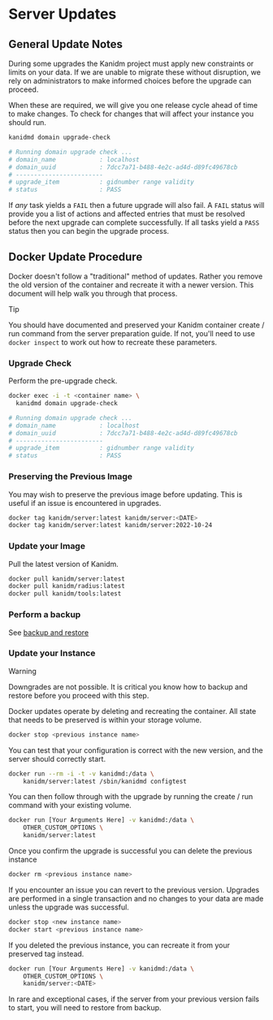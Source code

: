 # Server Updates

## General Update Notes

During some upgrades the Kanidm project must apply new constraints or limits on your data. If we are unable to migrate
these without disruption, we rely on administrators to make informed choices before the upgrade can proceed.

When these are required, we will give you one release cycle ahead of time to make changes. To check for changes that
will affect your instance you should run.

```bash
kanidmd domain upgrade-check

# Running domain upgrade check ...
# domain_name            : localhost
# domain_uuid            : 7dcc7a71-b488-4e2c-ad4d-d89fc49678cb
# ------------------------
# upgrade_item           : gidnumber range validity
# status                 : PASS
```

If _any_ task yields a `FAIL` then a future upgrade will also fail. A `FAIL` status will provide you a list of actions
and affected entries that must be resolved before the next upgrade can complete successfully. If all tasks yield a
`PASS` status then you can begin the upgrade process.

## Docker Update Procedure

Docker doesn't follow a "traditional" method of updates. Rather you remove the old version of the container and recreate
it with a newer version. This document will help walk you through that process.

> [!TIP]
>
> You should have documented and preserved your Kanidm container create / run command from the server preparation guide.
> If not, you'll need to use `docker inspect` to work out how to recreate these parameters.

### Upgrade Check

Perform the pre-upgrade check.

```bash
docker exec -i -t <container name> \
  kanidmd domain upgrade-check

# Running domain upgrade check ...
# domain_name            : localhost
# domain_uuid            : 7dcc7a71-b488-4e2c-ad4d-d89fc49678cb
# ------------------------
# upgrade_item           : gidnumber range validity
# status                 : PASS
```

### Preserving the Previous Image

You may wish to preserve the previous image before updating. This is useful if an issue is encountered in upgrades.

```bash
docker tag kanidm/server:latest kanidm/server:<DATE>
docker tag kanidm/server:latest kanidm/server:2022-10-24
```

### Update your Image

Pull the latest version of Kanidm.

```bash
docker pull kanidm/server:latest
docker pull kanidm/radius:latest
docker pull kanidm/tools:latest
```

### Perform a backup

See [backup and restore](backup_and_restore.md)

### Update your Instance

> [!WARNING]
>
> Downgrades are not possible. It is critical you know how to backup and restore before you proceed with this step.

Docker updates operate by deleting and recreating the container. All state that needs to be preserved is within your
storage volume.

```bash
docker stop <previous instance name>
```

You can test that your configuration is correct with the new version, and the server should correctly start.

```bash
docker run --rm -i -t -v kanidmd:/data \
    kanidm/server:latest /sbin/kanidmd configtest
```

You can then follow through with the upgrade by running the create / run command with your existing volume.

```bash
docker run [Your Arguments Here] -v kanidmd:/data \
    OTHER_CUSTOM_OPTIONS \
    kanidm/server:latest
```

Once you confirm the upgrade is successful you can delete the previous instance

```bash
docker rm <previous instance name>
```

If you encounter an issue you can revert to the previous version. Upgrades are performed in a single transaction and no
changes to your data are made unless the upgrade was successful.

```bash
docker stop <new instance name>
docker start <previous instance name>
```

If you deleted the previous instance, you can recreate it from your preserved tag instead.

```bash
docker run [Your Arguments Here] -v kanidmd:/data \
    OTHER_CUSTOM_OPTIONS \
    kanidm/server:<DATE>
```

In rare and exceptional cases, if the server from your previous version fails to start, you will need to restore from
backup.
